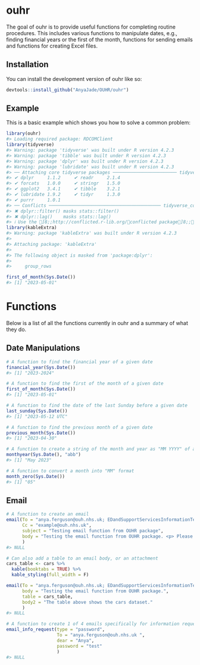 
<!-- README.md is generated from README.Rmd. Please edit that file -->

# ouhr

<!-- badges: start -->
<!-- badges: end -->

The goal of ouhr is to provide useful functions for completing routine
procedures. This includes various functions to manipulate dates, e.g.,
finding financial years or the first of the month, functions for sending
emails and functions for creating Excel files.

## Installation

You can install the development version of ouhr like so:

``` r
devtools::install_github("AnyaJade/OUHR/ouhr")
```

## Example

This is a basic example which shows you how to solve a common problem:

``` r
library(ouhr)
#> Loading required package: RDCOMClient
library(tidyverse)
#> Warning: package 'tidyverse' was built under R version 4.2.3
#> Warning: package 'tibble' was built under R version 4.2.3
#> Warning: package 'dplyr' was built under R version 4.2.3
#> Warning: package 'lubridate' was built under R version 4.2.3
#> ── Attaching core tidyverse packages ──────────────────────── tidyverse 2.0.0 ──
#> ✔ dplyr     1.1.2     ✔ readr     2.1.4
#> ✔ forcats   1.0.0     ✔ stringr   1.5.0
#> ✔ ggplot2   3.4.1     ✔ tibble    3.2.1
#> ✔ lubridate 1.9.2     ✔ tidyr     1.3.0
#> ✔ purrr     1.0.1
#> ── Conflicts ────────────────────────────────────────── tidyverse_conflicts() ──
#> ✖ dplyr::filter() masks stats::filter()
#> ✖ dplyr::lag()    masks stats::lag()
#> ℹ Use the ]8;;http://conflicted.r-lib.org/conflicted package]8;; to force all conflicts to become errors
library(kableExtra)
#> Warning: package 'kableExtra' was built under R version 4.2.3
#> 
#> Attaching package: 'kableExtra'
#> 
#> The following object is masked from 'package:dplyr':
#> 
#>     group_rows

first_of_month(Sys.Date())
#> [1] "2023-05-01"
```

# Functions

Below is a list of all the functions currently in ouhr and a summary of
what they do.

## Date Manipulations

``` r
# A function to find the financial year of a given date
financial_year(Sys.Date())
#> [1] "2023-2024"
```

``` r
# A function to find the first of the month of a given date
first_of_month(Sys.Date())
#> [1] "2023-05-01"
```

``` r
# A function to find the date of the last Sunday before a given date
last_sunday(Sys.Date())
#> [1] "2023-05-12 UTC"
```

``` r
# A function to find the previous month of a given date
previous_month(Sys.Date())
#> [1] "2023-04-30"
```

``` r
# A function to create a string of the month and year as "MM YYYY" of a given date
monthyear(Sys.Date(), "abb")
#> [1] "May 2023"
```

``` r
# A function to convert a month into "MM" format
month_zero(Sys.Date())
#> [1] "05"
```

## Email

``` r
# A function to create an email
email(To = "anya.ferguson@ouh.nhs.uk; EDandSupportServicesInformationTeam@oxnet.nhs.uk",
      Cc = "example@ouh.nhs.uk",
      subject = "Testing email function from OUHR package",
      body = "Testing the email function from OUHR package. <p> Please ignore this email."
      )
#> NULL
```

``` r
# Can also add a table to an email body, or an attachment
cars_table <- cars %>% 
  kable(booktabs = TRUE) %>% 
  kable_styling(full_width = F)

email(To = "anya.ferguson@ouh.nhs.uk; EDandSupportServicesInformationTeam@oxnet.nhs.uk",
      body = "Testing the email function from OUHR package.",
      table = cars_table,
      body2 = "The table above shows the cars dataset."
      )
#> NULL
```

``` r
# A function to create 1 of 4 emails specifically for information requests
email_info_request(type = "password",
                   To = "anya.ferguson@ouh.nhs.uk ",
                   dear = "Anya",
                   password = "test"
                   )
#> NULL
```
